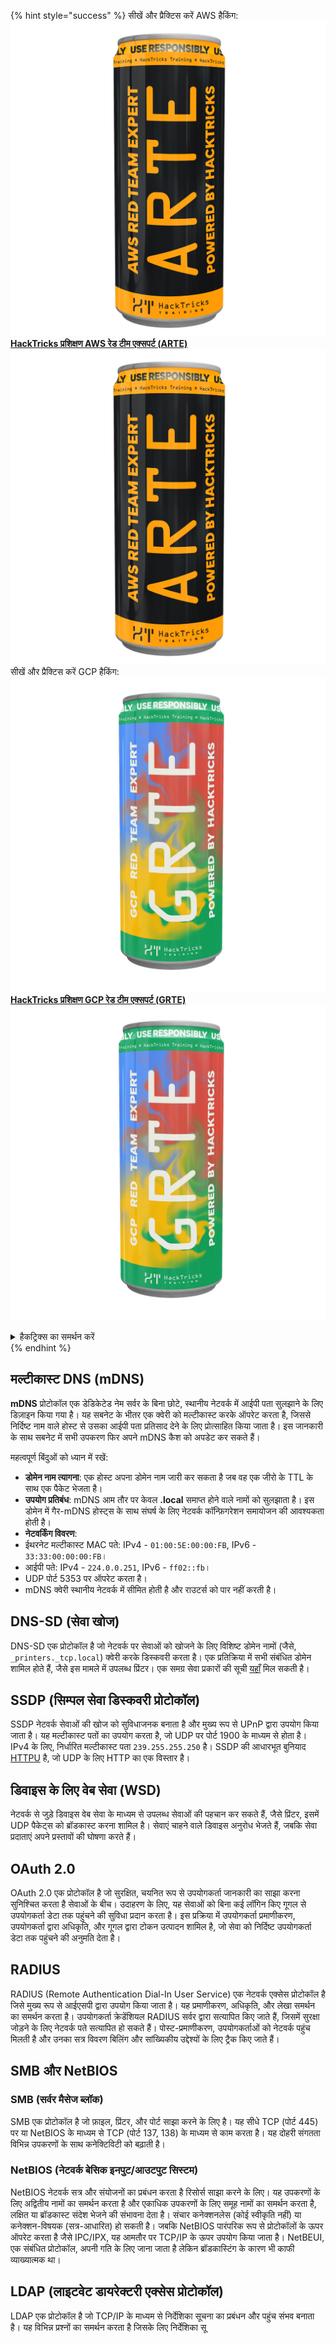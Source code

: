 {% hint style="success" %}
सीखें और प्रैक्टिस करें AWS हैकिंग:<img src="/.gitbook/assets/arte.png" alt="" data-size="line">[**HackTricks प्रशिक्षण AWS रेड टीम एक्सपर्ट (ARTE)**](https://training.hacktricks.xyz/courses/arte)<img src="/.gitbook/assets/arte.png" alt="" data-size="line">\
सीखें और प्रैक्टिस करें GCP हैकिंग: <img src="/.gitbook/assets/grte.png" alt="" data-size="line">[**HackTricks प्रशिक्षण GCP रेड टीम एक्सपर्ट (GRTE)**<img src="/.gitbook/assets/grte.png" alt="" data-size="line">](https://training.hacktricks.xyz/courses/grte)

<details>

<summary>हैकट्रिक्स का समर्थन करें</summary>

* [**सब्सक्रिप्शन प्लान**](https://github.com/sponsors/carlospolop) की जाँच करें!
* **शामिल हों** 💬 [**डिस्कॉर्ड ग्रुप**](https://discord.gg/hRep4RUj7f) या [**टेलीग्राम ग्रुप**](https://t.me/peass) या **ट्विटर** 🐦 [**@hacktricks\_live**](https://twitter.com/hacktricks\_live)** को** **फॉलो** करें।
* **हैकिंग ट्रिक्स साझा करें, PRs सबमिट करके** [**HackTricks**](https://github.com/carlospolop/hacktricks) **और** [**HackTricks Cloud**](https://github.com/carlospolop/hacktricks-cloud) **github रेपो में।**

</details>
{% endhint %}


## मल्टीकास्ट DNS (mDNS)

**mDNS** प्रोटोकॉल एक डेडिकेटेड नेम सर्वर के बिना छोटे, स्थानीय नेटवर्क में आईपी पता सुलझाने के लिए डिज़ाइन किया गया है। यह सबनेट के भीतर एक क्वेरी को मल्टीकास्ट करके ऑपरेट करता है, जिससे निर्दिष्ट नाम वाले होस्ट से उसका आईपी पता प्रतिसाद देने के लिए प्रोत्साहित किया जाता है। इस जानकारी के साथ सबनेट में सभी उपकरण फिर अपने mDNS कैश को अपडेट कर सकते हैं।

महत्वपूर्ण बिंदुओं को ध्यान में रखें:
- **डोमेन नाम त्यागना**: एक होस्ट अपना डोमेन नाम जारी कर सकता है जब वह एक जीरो के TTL के साथ एक पैकेट भेजता है।
- **उपयोग प्रतिबंध**: mDNS आम तौर पर केवल **.local** समाप्त होने वाले नामों को सुलझाता है। इस डोमेन में गैर-mDNS होस्ट्स के साथ संघर्ष के लिए नेटवर्क कॉन्फ़िगरेशन समायोजन की आवश्यकता होती है।
- **नेटवर्किंग विवरण**:
- ईथरनेट मल्टीकास्ट MAC पते: IPv4 - `01:00:5E:00:00:FB`, IPv6 - `33:33:00:00:00:FB`।
- आईपी पते: IPv4 - `224.0.0.251`, IPv6 - `ff02::fb`।
- UDP पोर्ट 5353 पर ऑपरेट करता है।
- mDNS क्वेरी स्थानीय नेटवर्क में सीमित होती है और राउटर्स को पार नहीं करती है।

## DNS-SD (सेवा खोज)

DNS-SD एक प्रोटोकॉल है जो नेटवर्क पर सेवाओं को खोजने के लिए विशिष्ट डोमेन नामों (जैसे, `_printers._tcp.local`) क्वेरी करके डिस्कवरी करता है। एक प्रतिक्रिया में सभी संबंधित डोमेन शामिल होते हैं, जैसे इस मामले में उपलब्ध प्रिंटर। एक समग्र सेवा प्रकारों की सूची [यहाँ](http://www.dns-sd.org/ServiceTypes.html) मिल सकती है।

## SSDP (सिम्पल सेवा डिस्कवरी प्रोटोकॉल)

SSDP नेटवर्क सेवाओं की खोज को सुविधाजनक बनाता है और मुख्य रूप से UPnP द्वारा उपयोग किया जाता है। यह मल्टीकास्ट पतों का उपयोग करता है, जो UDP पर पोर्ट 1900 के माध्यम से होता है। IPv4 के लिए, निर्धारित मल्टीकास्ट पता `239.255.255.250` है। SSDP की आधारभूत बुनियाद [HTTPU](https://en.wikipedia.org/wiki/HTTPU) है, जो UDP के लिए HTTP का एक विस्तार है।


## डिवाइस के लिए वेब सेवा (WSD)
नेटवर्क से जुड़े डिवाइस वेब सेवा के माध्यम से उपलब्ध सेवाओं की पहचान कर सकते हैं, जैसे प्रिंटर, इसमें UDP पैकेट्स को ब्रॉडकास्ट करना शामिल है। सेवाएं चाहने वाले डिवाइस अनुरोध भेजते हैं, जबकि सेवा प्रदाताएं अपने प्रस्तावों की घोषणा करते हैं।

## OAuth 2.0
OAuth 2.0 एक प्रोटोकॉल है जो सुरक्षित, चयनित रूप से उपयोगकर्ता जानकारी का साझा करना सुनिश्चित करता है सेवाओं के बीच। उदाहरण के लिए, यह सेवाओं को बिना कई लॉगिन किए गूगल से उपयोगकर्ता डेटा तक पहुंचने की सुविधा प्रदान करता है। इस प्रक्रिया में उपयोगकर्ता प्रमाणीकरण, उपयोगकर्ता द्वारा अधिकृति, और गूगल द्वारा टोकन उत्पादन शामिल है, जो सेवा को निर्दिष्ट उपयोगकर्ता डेटा तक पहुंचने की अनुमति देता है।

## RADIUS
RADIUS (Remote Authentication Dial-In User Service) एक नेटवर्क एक्सेस प्रोटोकॉल है जिसे मुख्य रूप से आईएसपी द्वारा उपयोग किया जाता है। यह प्रमाणीकरण, अधिकृति, और लेखा समर्थन का समर्थन करता है। उपयोगकर्ता क्रेडेंशियल RADIUS सर्वर द्वारा सत्यापित किए जाते हैं, जिसमें सुरक्षा जोड़ने के लिए नेटवर्क पते सत्यापित हो सकते हैं। पोस्ट-प्रमाणीकरण, उपयोगकर्ताओं को नेटवर्क पहुंच मिलती है और उनका सत्र विवरण बिलिंग और सांख्यिकीय उद्देश्यों के लिए ट्रैक किए जाते हैं।

## SMB और NetBIOS

### SMB (सर्वर मैसेज ब्लॉक)
SMB एक प्रोटोकॉल है जो फ़ाइल, प्रिंटर, और पोर्ट साझा करने के लिए है। यह सीधे TCP (पोर्ट 445) पर या NetBIOS के माध्यम से TCP (पोर्ट 137, 138) के माध्यम से काम करता है। यह दोहरी संगतता विभिन्न उपकरणों के साथ कनेक्टिविटी को बढ़ाती है।

### NetBIOS (नेटवर्क बेसिक इनपुट/आउटपुट सिस्टम)
NetBIOS नेटवर्क सत्र और संयोजनों का प्रबंधन करता है रिसोर्स साझा करने के लिए। यह उपकरणों के लिए अद्वितीय नामों का समर्थन करता है और एकाधिक उपकरणों के लिए समूह नामों का समर्थन करता है, लक्षित या ब्रॉडकास्ट संदेश भेजने की संभावना देता है। संचार कनेक्शनलेस (कोई स्वीकृति नहीं) या कनेक्शन-विषयक (सत्र-आधारित) हो सकती है। जबकि NetBIOS पारंपरिक रूप से प्रोटोकॉलों के ऊपर ऑपरेट करता है जैसे IPC/IPX, यह आमतौर पर TCP/IP के ऊपर उपयोग किया जाता है। NetBEUI, एक संबंधित प्रोटोकॉल, अपनी गति के लिए जाना जाता है लेकिन ब्रॉडकास्टिंग के कारण भी काफी व्याख्यात्मक था।

## LDAP (लाइटवेट डायरेक्टरी एक्सेस प्रोटोकॉल)
LDAP एक प्रोटोकॉल है जो TCP/IP के माध्यम से निर्देशिका सूचना का प्रबंधन और पहुंच संभव बनाता है। यह विभिन्न प्रश्नों का समर्थन करता है जिसके लिए निर्देशिका सू
